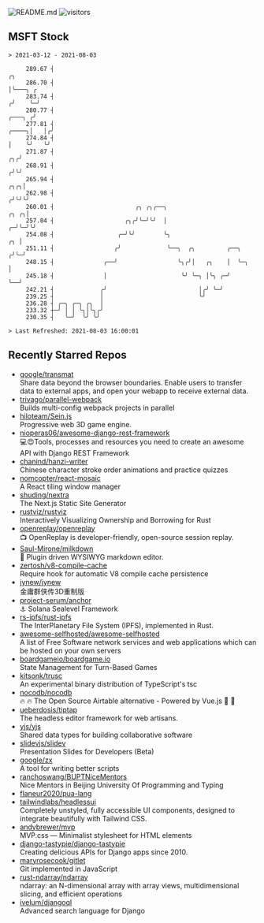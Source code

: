 ![README.md](https://github.com/Gerhut/Gerhut/workflows/README.md/badge.svg)
![visitors](https://visitors.vercel.app/Gerhut/Gerhut?token=8cf69d1f6813d272ef062726b6070c9be4ff72038cfe5a7ded7384a8da65d866)

## MSFT Stock

```
> 2021-03-12 - 2021-08-03

     289.67 ┤                                                                                           ╭╮       
     286.70 ┤                                                                                           │╰───╮ ╭ 
     283.74 ┤                                                                                          ╭╯    ╰─╯ 
     280.77 ┤                                                                                   ╭───╮ ╭╯         
     277.81 ┤                                                                             ╭────╮│   │╭╯          
     274.84 ┤                                                                             │    ╰╯   ╰╯           
     271.87 ┤                                                                          ╭╮╭╯                      
     268.91 ┤                                                                         ╭╯╰╯                       
     265.94 ┤                                                                     ╭╮╭╮│                          
     262.98 ┤                                                                    ╭╯╰╯╰╯                          
     260.01 ┤                       ╭╮ ╭╮╭──╮                               ╭╮ ╭╮│                               
     257.04 ┤                    ╭╮╭╯╰─╯╰╯  │                             ╭─╯╰─╯╰╯                               
     254.08 ┤                  ╭─╯╰╯        ╰╮                         ╭╮ │                                      
     251.11 ┤                 ╭╯             ╰──╮  ╭╮         ╭──╮    ╭╯╰─╯                                      
     248.15 ┤              ╭──╯                 ╰╮╭╯│   ╭╮    │  ╰─╮  │                                          
     245.18 ┤              │                     ╰╯ ╰─╮ │╰╮ ╭─╯    ╰──╯                                          
     242.21 ┤             ╭╯                          │╭╯ ╰─╯                                                    
     239.25 ┤             │                           ╰╯                                                         
     236.28 ┤ ╭─╮ ╭─╮ ╭╮  │                                                                                      
     233.32 ┼─╯ │ │ ╰╮│╰╮╭╯                                                                                      
     230.35 ┤   ╰─╯  ╰╯ ╰╯                                                                                       

> Last Refreshed: 2021-08-03 16:00:01
```

## Recently Starred Repos

- [google/transmat](https://github.com/google/transmat)  
  Share data beyond the browser boundaries. Enable users to transfer data to external apps, and open your webapp to receive external data.
- [trivago/parallel-webpack](https://github.com/trivago/parallel-webpack)  
  Builds multi-config webpack projects in parallel
- [hiloteam/Sein.js](https://github.com/hiloteam/Sein.js)  
  Progressive web 3D game engine.
- [nioperas06/awesome-django-rest-framework](https://github.com/nioperas06/awesome-django-rest-framework)  
   💻😍Tools, processes and resources you need to create an awesome API with Django REST Framework
- [chanind/hanzi-writer](https://github.com/chanind/hanzi-writer)  
  Chinese character stroke order animations and practice quizzes
- [nomcopter/react-mosaic](https://github.com/nomcopter/react-mosaic)  
  A React tiling window manager
- [shuding/nextra](https://github.com/shuding/nextra)  
  The Next.js Static Site Generator
- [rustviz/rustviz](https://github.com/rustviz/rustviz)  
  Interactively Visualizing Ownership and Borrowing for Rust
- [openreplay/openreplay](https://github.com/openreplay/openreplay)  
  :tv: OpenReplay is developer-friendly, open-source session replay.
- [Saul-Mirone/milkdown](https://github.com/Saul-Mirone/milkdown)  
  🍼 Plugin driven WYSIWYG  markdown editor.
- [zertosh/v8-compile-cache](https://github.com/zertosh/v8-compile-cache)  
  Require hook for automatic V8 compile cache persistence
- [jynew/jynew](https://github.com/jynew/jynew)  
  金庸群侠传3D重制版
- [project-serum/anchor](https://github.com/project-serum/anchor)  
  ⚓ Solana Sealevel Framework
- [rs-ipfs/rust-ipfs](https://github.com/rs-ipfs/rust-ipfs)  
  The InterPlanetary File System (IPFS), implemented in Rust.
- [awesome-selfhosted/awesome-selfhosted](https://github.com/awesome-selfhosted/awesome-selfhosted)  
  A list of Free Software network services and web applications which can be hosted on your own servers
- [boardgameio/boardgame.io](https://github.com/boardgameio/boardgame.io)  
  State Management for Turn-Based Games
- [kitsonk/trusc](https://github.com/kitsonk/trusc)  
  An experimental binary distribution of TypeScript's tsc
- [nocodb/nocodb](https://github.com/nocodb/nocodb)  
  🔥 🔥  The Open Source Airtable alternative  - Powered by Vue.js 🚀 🚀  
- [ueberdosis/tiptap](https://github.com/ueberdosis/tiptap)  
  The headless editor framework for web artisans.
- [yjs/yjs](https://github.com/yjs/yjs)  
  Shared data types for building collaborative software
- [slidevjs/slidev](https://github.com/slidevjs/slidev)  
  Presentation Slides for Developers (Beta)
- [google/zx](https://github.com/google/zx)  
  A tool for writing better scripts
- [ranchoswang/BUPTNiceMentors](https://github.com/ranchoswang/BUPTNiceMentors)  
  Nice Mentors in Beijing University Of Programming and Typing 
- [flaneur2020/pua-lang](https://github.com/flaneur2020/pua-lang)  
- [tailwindlabs/headlessui](https://github.com/tailwindlabs/headlessui)  
  Completely unstyled, fully accessible UI components, designed to integrate beautifully with Tailwind CSS.
- [andybrewer/mvp](https://github.com/andybrewer/mvp)  
  MVP.css — Minimalist stylesheet for HTML elements
- [django-tastypie/django-tastypie](https://github.com/django-tastypie/django-tastypie)  
  Creating delicious APIs for Django apps since 2010.
- [maryrosecook/gitlet](https://github.com/maryrosecook/gitlet)  
  Git implemented in JavaScript
- [rust-ndarray/ndarray](https://github.com/rust-ndarray/ndarray)  
  ndarray: an N-dimensional array with array views, multidimensional slicing, and efficient operations
- [ivelum/djangoql](https://github.com/ivelum/djangoql)  
  Advanced search language for Django
